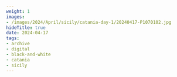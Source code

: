```yaml
---
weight: 1
images:
- /images/2024/April/sicily/catania-day-1/20240417-P1070102.jpg
hideTitle: true
date: 2024-04-17
tags:
- archive
- digital
- black-and-white
- catania
- sicily
---
```


